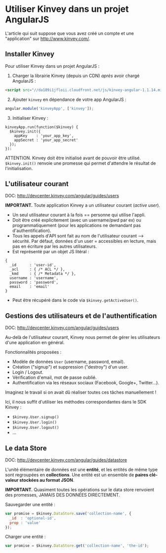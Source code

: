 Utiliser Kinvey dans un projet AngularJS
========================================


L'article qui suit suppose que vous avez créé un compte et une "application" sur http://www.kinvey.com/.


Installer Kinvey
----------------

Pour utiliser Kinvey dans un projet AngularJS :

1) Charger la librairie Kinvey (depuis un CDN) *après* avoir chargé AngularJS :

```html
<script src="//da189i1jfloii.cloudfront.net/js/kinvey-angular-1.1.14.min.js"></script>
```

2) Ajouter `kinvey` en dépendance de votre app AngularJS :

```js
angular.module('kinveyApp', ['kinvey']);
```

3) Initialiser Kinvey :

```
kinveyApp.run(function($kinvey) {
  $kinvey.init({
    appKey    : 'your_app_key',
    appSecret : 'your_app_secret'
  });
}):
```

ATTENTION. Kinvey doit être initialisé avant de pouvoir être utilisé. `$kinvey.init()` renvoie une promesse qui permet d'attendre le résultat de l'initialisation.


L'utilisateur courant
---------------------

DOC: http://devcenter.kinvey.com/angular/guides/users

**IMPORTANT.** Toute application Kinvey a un utilisateur courant (*active user*).

- Un seul utilisateur courant à la fois == personne qui utilise l'appli.
- Doit être créé explicitement (avec un username/pwd par ex) ou programmatiquement (pour les applications ne demandant pas d'authentification).
- Tous les appels d'API sont fait au nom de l'utilisateur courant --> sécurité. Par défaut, données d'un user = accessibles en lecture, mais pas en écriture par les autres utilisateurs.
- Est représenté par un objet JS litéral :
```
{
  _id      : 'user-id',
  _acl     : { /* ACL */ },
  _kmd     : { /* Metadata */ },
  username : 'username',
  password : 'password',
  email    : 'email'
}
```
- Peut être récupéré dans le code via `$kinvey.getActiveUser()`.


Gestions des utilisateurs et de l'authentification
--------------------------------------------------

DOC: http://devcenter.kinvey.com/angular/guides/users

Au-delà de l'utilisateur courant, Kinvey nous permet de gérer les utilisateurs d'une application en général.

Fonctionnalités proposées :
- Modèle de données `User` (username, password, email).
- Création ("signup") et suppression ("destroy") d'un user.
- Login / Logout.
- Vérification d'email, mot de passe oublié.
- Authentification via les réseaux sociaux (Facebook, Google+, Twitter...).

Imaginez le travail si on avait dû réaliser toutes ces tâches manuellement !

Ici, il nous suffit d'utiliser les méthodes correspondantes dans le SDK Kinvey :
- `$kinvey.User.signup()`
- `$kinvey.User.login()`
- `$kinvey.User.logout()`
- ...


Le data Store
-------------

DOC: http://devcenter.kinvey.com/angular/guides/datastore

L'unité élémentaire de données est une **entité**, et les entités de même type sont regroupées en **collections**. Une entité est un ensemble de **paires clé-valeur stockées au format JSON**.

**IMPORTANT.** Quasiment toutes les opérations sur le data store renvoient des promesses, JAMAIS DES DONNÉES DIRECTEMENT.

Sauvegarder une entité :

```js
var promise = $kinvey.DataStore.save('collection-name', {
  _id  : 'optional-id',
  prop : 'value'
});
```

Charger une entité :

```js
var promise = $kinvey.DataStore.get('collection-name', 'the-id');
```
